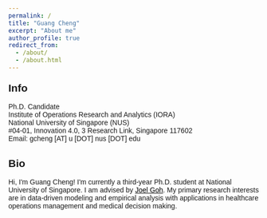 ```yaml
---
permalink: /
title: "Guang Cheng"
excerpt: "About me"
author_profile: true
redirect_from: 
  - /about/
  - /about.html
---  
```


<body style="font-family: sans-serif;">
<!-- <body> -->

<h2 style="margin-top: 1em;">Info</h2> 
<p>
  Ph.D. Candidate  <br>
  Institute of Operations Research and Analytics (IORA)  <br>
  National University of Singapore (NUS)   <br>
  #04-01, Innovation 4.0, 3 Research Link, Singapore 117602   <br>
  Email: gcheng [AT] u [DOT] nus [DOT] edu  <br>
</p>

<h2>Bio</h2>
<p>
Hi, I'm Guang Cheng! I'm currently a third-year Ph.D. student at National University of Singapore.
I am advised by <a href="https://www.joelgoh.net/" target="_blank" style="color: black">Joel Goh</a>.
My primary research interests are in data-driven modeling and empirical analysis with applications in healthcare operations management and medical decision making.
</p>

</body>